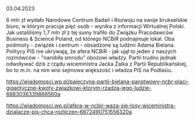 03.04.2023

6 mln zł wydało Narodowe Centrum Badań i Rozwoju na swoje brukselskie biuro, w którym pracuje pięć osób - wynika z informacji Wirtualnej Polski. Jak ustaliliśmy 1,7 mln zł z tej sumy trafiło do Związku Pracodawców Business & Science Poland, od którego NCBiR podnajmuje lokal. Oba podmioty - związek i centrum - obsadzone są ludźmi Adama Bielana. Politycy PiS nie ukrywają, że afera NCBiR - jak ujął to jeden z naszych rozmówców - "narobiła smrodu" obozowi władzy. Partii trudno jednak odwoływać dziś z rządu wiceministra Jacka Żalka z Partii Republikańskiej, bo to m.in. na nim wisi sejmowa większość i władza PiS na Podlasiu.

https://wiadomosci.wp.pl/pajeczyna-partii-bielana-panstwowy-ncbr-placi-gigantyczne-kwoty-zwiazkowi-ktorym-rzadza-jego-ludzie-6883036339866560a

https://wiadomosci.wp.pl/afera-w-ncbir-waza-sie-losy-wiceministra-dzialacze-pis-chca-rozliczen-6872490751556320a